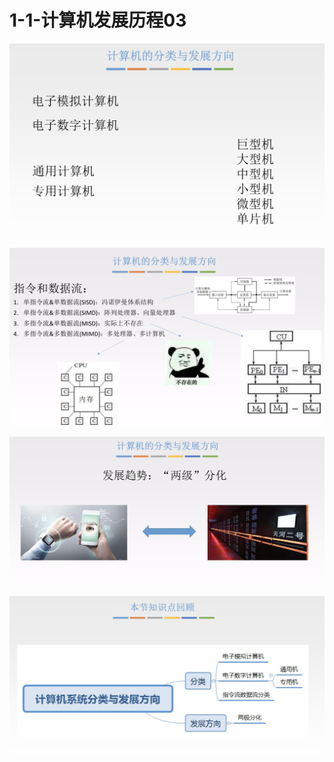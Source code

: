 # 1-1-计算机发展历程03

![](../../.gitbook/assets/image%20%28101%29.png)

![](../../.gitbook/assets/image%20%28199%29.png)

![](../../.gitbook/assets/image%20%2858%29.png)

![](../../.gitbook/assets/image%20%28244%29.png)

